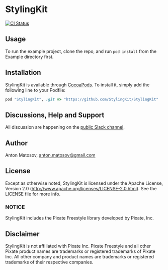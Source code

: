 # StylingKit

[![CI Status](http://img.shields.io/travis/StylingKit/StylingKit.svg?style=flat)](https://travis-ci.org/StylingKit/StylingKit)
<!---
[![Version](https://img.shields.io/cocoapods/v/StylingKit.svg?style=flat)](http://cocoapods.org/pods/StylingKit)
[![License](https://img.shields.io/cocoapods/l/StylingKit.svg?style=flat)](http://cocoapods.org/pods/StylingKit)
[![Platform](https://img.shields.io/cocoapods/p/StylingKit.svg?style=flat)](http://cocoapods.org/pods/StylingKit))
-->

## Usage

To run the example project, clone the repo, and run `pod install` from the Example directory first.

## Installation

StylingKit is available through [CocoaPods](http://cocoapods.org). To install
it, simply add the following line to your Podfile:

```ruby
pod "StylingKit", :git => "https://github.com/StylingKit/StylingKit"
```

## Discussions, Help and Support

All discussion are happening on the [public Slack channel](https://stylingkit.slack.com).

## Author

Anton Matosov, anton.matosov@gmail.com

## License

Except as otherwise noted, StylingKit is licensed under the Apache License, Version 2.0 (http://www.apache.org/licenses/LICENSE-2.0.html). See the LICENSE file for more info.

### NOTICE

StylingKit includes the Pixate Freestyle library developed by Pixate, Inc.

## Disclaimer

StylingKit is not affiliated with Pixate Inc. Pixate Freestyle and all other Pixate product names are trademarks or registered trademarks of Pixate Inc. All other company and product names are trademarks or registered trademarks of their respective companies.